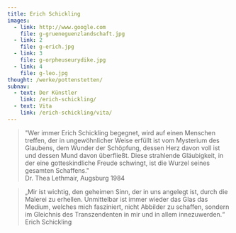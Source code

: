 ```yaml
---
title: Erich Schickling
images:
  - link: http://www.google.com
    file: g-grueneguenzlandschaft.jpg
  - link: 2
    file: g-erich.jpg
  - link: 3
    file: g-orpheuseurydike.jpg
  - link: 4
    file: g-leo.jpg
thought: /werke/pottenstetten/
subnav:
  - text: Der Künstler
    link: /erich-schickling/
  - text: Vita
    link: /erich-schickling/vita/
---
```


> "Wer immer Erich Schickling begegnet, wird auf einen Menschen treffen, der in ungewöhnlicher Weise erfüllt ist vom Mysterium des Glaubens, dem Wunder der Schöpfung, dessen Herz davon voll ist und dessen Mund davon überfließt. Diese strahlende Gläubigkeit, in der eine gotteskindliche Freude schwingt, ist die Wurzel seines gesamten Schaffens."  
Dr. Thea Lethmair, Augsburg 1984

> „Mir ist wichtig, den geheimen Sinn, der in uns angelegt ist, durch die Malerei zu erhellen.Unmittelbar ist immer wieder das Glas das Medium, welches mich fasziniert, nicht Abbilder zu schaffen, sondern im Gleichnis des Transzendenten in mir und in allem innezuwerden.“  
Erich Schickling


